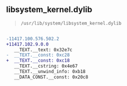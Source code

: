## libsystem_kernel.dylib

> `/usr/lib/system/libsystem_kernel.dylib`

```diff

-11417.100.576.502.2
+11417.102.9.0.0
   __TEXT.__text: 0x32e7c
-  __TEXT.__const: 0xc28
+  __TEXT.__const: 0xc18
   __TEXT.__cstring: 0x4e67
   __TEXT.__unwind_info: 0xb18
   __DATA_CONST.__const: 0x20c8

```
